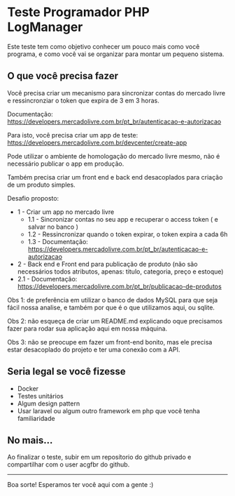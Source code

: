 # Teste Programador PHP LogManager

Este teste tem como objetivo conhecer um pouco mais como você programa, e como você vai se organizar para montar um pequeno sistema.

## O que você precisa fazer

Você precisa criar um mecanismo para sincronizar contas do mercado livre e ressincronziar o token que expira de 3 em 3 horas.

Documentação: https://developers.mercadolivre.com.br/pt_br/autenticacao-e-autorizacao

Para isto, você precisa criar um app de teste: https://developers.mercadolivre.com.br/devcenter/create-app

Pode utilizar o ambiente de homologação do mercado livre mesmo, não é necessário publicar o app em produção.

Também precisa criar um front end e back end desacoplados para criação de um produto simples.

Desafio proposto:
- 1 - Criar um app no mercado livre
    - 1.1 - Sincronizar contas no seu app e recuperar o access token ( e salvar no banco )
    - 1.2 - Ressincronizar quando o token expirar, o token expira a cada 6h
    - 1.3 - Documentação: https://developers.mercadolivre.com.br/pt_br/autenticacao-e-autorizacao
- 2 - Back end e Front end para publicação de produto (não são necessários todos atributos, apenas: titulo, categoria, preço e estoque)
 - 2.1 - Documentação: https://developers.mercadolivre.com.br/pt_br/publicacao-de-produtos
  

Obs 1: de preferência em utilizar o banco de dados MySQL para que seja fácil nossa analise, e também por que é o que utilizamos aqui, ou sqlite.

Obs 2: não esqueça de criar um README.md explicando oque precisamos fazer para rodar sua aplicação aqui em nossa máquina.

Obs 3: não se preocupe em fazer um front-end bonito, mas ele precisa estar desacoplado do projeto e ter uma conexão com a API.

## Seria legal se você fizesse

- Docker
- Testes unitários
- Algum design pattern
- Usar laravel ou algum outro framework em php que você tenha familiaridade

## No mais...

Ao finalizar o teste, subir em um reposítorio do github privado e compartilhar com o user acgfbr do github.

---

Boa sorte! Esperamos ter você aqui com a gente :)